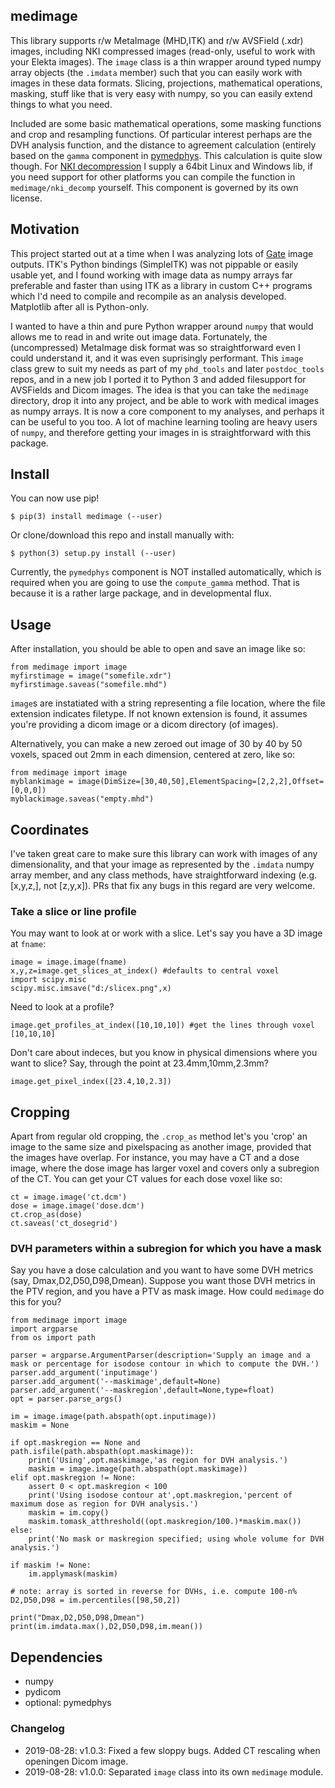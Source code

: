 ## medimage

This library supports r/w MetaImage (MHD,ITK) and r/w AVSField (.xdr) images, including NKI compressed images (read-only, useful to work with your Elekta images). The `image` class is a thin wrapper around typed numpy array objects (the `.imdata` member) such that you can easily work with images in these data formats. Slicing, projections, mathematical operations, masking, stuff like that is very easy with numpy, so you can easily extend things to what you need.

Included are some basic mathematical operations, some masking functions and crop and resampling functions. Of particular interest perhaps are the DVH analysis function, and the distance to agreement calculation (entirely based on the `gamma` component in [pymedphys](https://github.com/pymedphys/pymedphys). This calculation is quite slow though. For [NKI decompression](https://gitlab.com/plastimatch/plastimatch/tree/master/libs/nkidecompress) I supply a 64bit Linux and Windows lib, if you need support for other platforms you can compile the function in `medimage/nki_decomp` yourself. This component is governed by its own license.

## Motivation

This project started out at a time when I was analyzing lots of [Gate](https://github.com/opengate/gate) image outputs. ITK's Python bindings (SimpleITK) was not pippable or easily usable yet, and I found working with image data as numpy arrays far preferable and faster than using ITK as a library in custom C++ programs which I'd need to compile and recompile as an analysis developed. Matplotlib after all is Python-only.

I wanted to have a thin and pure Python wrapper around `numpy` that would allows me to read in and write out image data. Fortunately, the (uncompressed) MetaImage disk format was so straightforward even I could understand it, and it was even suprisingly performant. This `image` class grew to suit my needs as part of my `phd_tools` and later `postdoc_tools` repos, and in a new job I ported it to Python 3 and added filesupport for AVSFields and Dicom images. The idea is that you can take the `medimage` directory, drop it into any project, and be able to work with medical images as numpy arrays. It is now a core component to my analyses, and perhaps it can be useful to you too. A lot of machine learning tooling are heavy users of `numpy`, and therefore getting your images in is straightforward with this package.

## Install

You can now use pip!

    $ pip(3) install medimage (--user)

Or clone/download this repo and install manually with:

    $ python(3) setup.py install (--user)

Currently, the `pymedphys` component is NOT installed automatically, which is required when you are going to use the `compute_gamma` method. That is because it is a rather large package, and in developmental flux.

## Usage

After installation, you should be able to open and save an image like so:

	from medimage import image
	myfirstimage = image("somefile.xdr")
	myfirstimage.saveas("somefile.mhd")

`image`s are instatiated with a string representing a file location, where the file extension indicates filetype. If not known extension is found, it assumes you're providing a dicom image or a dicom directory (of images).

Alternatively, you can make a new zeroed out image of 30 by 40 by 50 voxels, spaced out 2mm in each dimension, centered at zero, like so:

	from medimage import image
	myblankimage = image(DimSize=[30,40,50],ElementSpacing=[2,2,2],Offset=[0,0,0])
	myblackimage.saveas("empty.mhd")

## Coordinates

I've taken great care to make sure this library can work with images of any dimensionality, and that your image as represented by the `.imdata` numpy array member, and any class methods, have straightforward indexing (e.g. [x,y,z,], not [z,y,x]). PRs that fix any bugs in this regard are very welcome.

### Take a slice or line profile

You may want to look at or work with a slice. Let's say you have a 3D image at `fname`:

	image = image.image(fname)
	x,y,z=image.get_slices_at_index() #defaults to central voxel
	import scipy.misc
	scipy.misc.imsave("d:/slicex.png",x)

Need to look at a profile?

	image.get_profiles_at_index([10,10,10]) #get the lines through voxel [10,10,10]

Don't care about indeces, but you know in physical dimensions where you want to slice? Say, through the point at 23.4mm,10mm,2.3mm?

	image.get_pixel_index([23.4,10,2.3])

## Cropping

Apart from regular old cropping, the `.crop_as` method let's you 'crop' an image to the same size and pixelspacing as another image, provided that the images have overlap. For instance, you may have a CT and a dose image, where the dose image has larger voxel and covers only a subregion of the CT. You can get your CT values for each dose voxel like so:

	ct = image.image('ct.dcm')
	dose = image.image('dose.dcm')
	ct.crop_as(dose)
	ct.saveas('ct_dosegrid')

### DVH parameters within a subregion for which you have a mask

Say you have a dose calculation and you want to have some DVH metrics (say, Dmax,D2,D50,D98,Dmean). Suppose you want those DVH metrics in the PTV region, and you have a PTV as mask image. How could `medimage` do this for you?

	from medimage import image
	import argparse
	from os import path

	parser = argparse.ArgumentParser(description='Supply an image and a mask or percentage for isodose contour in which to compute the DVH.')
	parser.add_argument('inputimage')
	parser.add_argument('--maskimage',default=None)
	parser.add_argument('--maskregion',default=None,type=float)
	opt = parser.parse_args()

	im = image.image(path.abspath(opt.inputimage))
	maskim = None

	if opt.maskregion == None and path.isfile(path.abspath(opt.maskimage)):
		print('Using',opt.maskimage,'as region for DVH analysis.')
		maskim = image.image(path.abspath(opt.maskimage))
	elif opt.maskregion != None:
		assert 0 < opt.maskregion < 100
		print('Using isodose contour at',opt.maskregion,'percent of maximum dose as region for DVH analysis.')
		maskim = im.copy()
		maskim.tomask_atthreshold((opt.maskregion/100.)*maskim.max())
	else:
		print('No mask or maskregion specified; using whole volume for DVH analysis.')

	if maskim != None:
		im.applymask(maskim)

	# note: array is sorted in reverse for DVHs, i.e. compute 100-n%
	D2,D50,D98 = im.percentiles([98,50,2])

	print("Dmax,D2,D50,D98,Dmean")
	print(im.imdata.max(),D2,D50,D98,im.mean())

## Dependencies

 * numpy
 * pydicom
 * optional: pymedphys

### Changelog

 * 2019-08-28: v1.0.3: Fixed a few sloppy bugs. Added CT rescaling when openingen Dicom image.
 * 2019-08-28: v1.0.0: Separated `image` class into its own `medimage` module.
